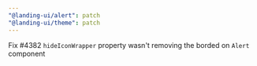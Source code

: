 ```yaml
---
"@landing-ui/alert": patch
"@landing-ui/theme": patch
---
```


Fix #4382 `hideIconWrapper` property wasn't removing the borded on `Alert` component
